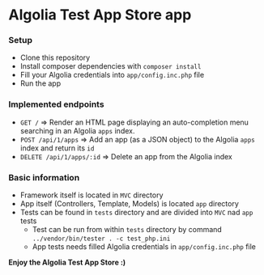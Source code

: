 # Algolia Test App Store app #

### Setup ###

* Clone this repository
* Install composer dependencies with `composer install`
* Fill your Algolia credentials into `app/config.inc.php` file
* Run the app

### Implemented endpoints ###

* `GET /` => Render an HTML page displaying an auto-completion menu searching in an Algolia `apps` index.
* `POST /api/1/apps` => Add an app (as a JSON object) to the Algolia `apps` index and return its `id`
* `DELETE /api/1/apps/:id` => Delete an app from the Algolia index

### Basic information ###

* Framework itself is located in `MVC` directory
* App itself (Controllers, Template, Models) is located `app` directory
* Tests can be found in `tests` directory and are divided into `MVC` nad `app` tests
	* Test can be run from within `tests` directory by command `../vendor/bin/tester . -c test_php.ini`
	* App tests needs filled Algolia credentials in `app/config.inc.php` file
	
**Enjoy the Algolia Test App Store :)**